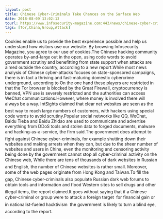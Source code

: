 ```yaml
---
layout: post
title: Chinese Cyber-Criminals Take Chances on the Surface Web
date: 2018-08-09 13:02:13
tourl: https://www.infosecurity-magazine.com:443/news/chinese-cyber-criminals-take/
tags: [Tor,China,Group,Attack]
---
```

Cookies enable us to provide the best experience possible and help us understand how visitors use our website. By browsing Infosecurity Magazine, you agree to our use of cookies.The Chinese hacking community operates by-and-large out in the open, using code words to avoid government scrutiny and benefitting from state support when attacks are aimed outside the country, according to a new report.While most news analysis of Chinese cyber-attacks focuses on state-sponsored campaigns, there is in fact a thriving and fast-maturing domestic cybercrime underground, according to On the one hand these players are restricted in that the Tor browser is blocked by the Great Firewall, cryptocurrency is banned, VPN use is severely restricted and the authorities can access WeChat communications.However, where money is involved there will always be a way. IntSights claimed that clear net websites are seen as the best way to reach large numbers of customers, with hackers using special code words to avoid scrutiny.Popular social networks like QQ, WeChat, Baidu Tieba and Baidu Zhidao are used to communicate and advertise everything from DDoS tools and stolen data to forged documents, malware and hacking-as-a-service, the firm said.The government does attempt to fight against Chinese cyber-criminals, for example shutting down their websites and making arrests when they can, but due to the sheer number of websites and users in China, even the monitoring and censoring activity being done by the government cannot stop all cyber-criminal activity on the Chinese web, While there are tens of thousands of dark websites in Russian and English, the number of Chinese websites is rather small. Moreover, some of the web pages originate from Hong Kong and Taiwan.To fill the gap, Chinese cyber-criminals also populate Russian dark web forums to obtain tools and information and flood Western sites to sell drugs and other illegal items, the report claimed.It goes without saying that if a Chinese cyber-criminal or group were to attack a foreign target  for financial gain or in nationalist-fueled hacktivism  the government is likely to turn a blind eye, according to the report.